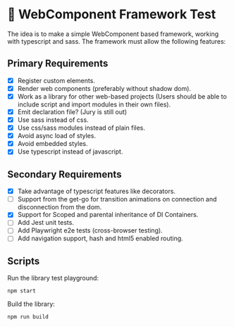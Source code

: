 # 🚀 WebComponent Framework Test

The idea is to make a simple WebComponent based framework, working with typescript and sass.
The framework must allow the following features:

## Primary Requirements

- [X] Register custom elements.
- [X] Render web components (preferably without shadow dom).
- [X] Work as a library for other web-based projects (Users should be able to include script and import modules in their own files).
- [X] Emit declaration file? (Jury is still out)
- [X] Use sass instead of css.
- [X] Use css/sass modules instead of plain files.
- [X] Avoid async load of styles.
- [X] Avoid embedded styles.
- [X] Use typescript instead of javascript.

## Secondary Requirements

- [X] Take advantage of typescript features like decorators.
- [ ] Support from the get-go for transition animations on connection and disconnection from the dom.
- [X] Support for Scoped and parental inheritance of DI Containers.
- [ ] Add Jest unit tests.
- [ ] Add Playwright e2e tests (cross-browser testing).
- [ ] Add navigation support, hash and html5 enabled routing.

## Scripts

Run the library test playground:

```shell
npm start
```

Build the library:

```shell
npm run build
```
